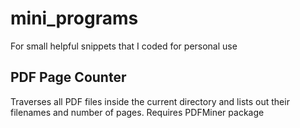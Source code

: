 # mini_programs
For small helpful snippets that I coded for personal use

## PDF Page Counter
Traverses all PDF files inside the current directory and lists out their filenames and number of pages. Requires PDFMiner package
